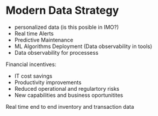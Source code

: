# Modern Data Strategy

* personalized data (is this posible in IMO?)
* Real time Alerts
* Predictive Maintenance
* ML Algorithms Deployment (Data observability in tools)
* Data observability for processess

Financial incentives:
* IT cost savings
* Productivity improvements
* Reduced operational and regulartory risks
* New capabilities and business oportunitites 

Real time end to end inventory and transaction data
